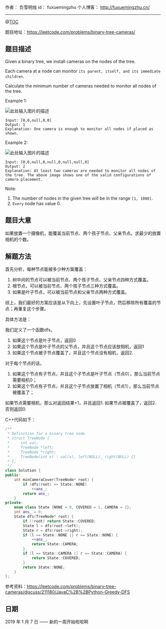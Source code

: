作者： 负雪明烛
id：	fuxuemingzhu
个人博客：	http://fuxuemingzhu.cn/

---
@[TOC](目录)


题目地址：https://leetcode.com/problems/binary-tree-cameras/


## 题目描述

Given a binary tree, we install cameras on the nodes of the tree. 

Each camera at a node can monitor ``its parent, itself, and its immediate children``.

Calculate the minimum number of cameras needed to monitor all nodes of the tree.

 
Example 1:

![此处输入图片的描述][1]

    Input: [0,0,null,0,0]
    Output: 1
    Explanation: One camera is enough to monitor all nodes if placed as shown.

Example 2:

![此处输入图片的描述][2]

    Input: [0,0,null,0,null,0,null,null,0]
    Output: 2
    Explanation: At least two cameras are needed to monitor all nodes of the tree. The above image shows one of the valid configurations of camera placement.

Note:

1. The number of nodes in the given tree will be in the range ``[1, 1000]``.
1. ``Every`` node has value 0.


## 题目大意

如果放置一个摄像机，能覆盖当前节点、两个孩子节点、父亲节点。求最少的放置相机的个数。

## 解题方法

首先分析，每种节点能被多少种方案覆盖：

1. 树中间的节点可以被当前节点、两个孩子节点、父亲节点四种方式覆盖。
1. 根节点，可以被当前节点、两个孩子节点三种方式覆盖。
1. 如果是叶子节点，可以被当前节点和父亲节点两种方式覆盖。

综上，我们最好的方案应该是从下向上，先设置叶子节点，然后移除所有覆盖的节点；再重复这个步骤。

具体方法是：

我们定义了一个函数dfs，

1. 如果这个节点是叶子节点，返回0
2. 如果这个节点是叶子节点的父节点，并且这个节点应该放相机，返回1
3. 如果这个节点被子节点覆盖了，并且这个节点没有相机，返回2.

对于每个节点的话，

1. 如果这个节点有子节点，并且这个子节点是叶子节点（节点0），那么当前节点需要相机0；
2. 如果这个节点有子节点，并且这个子节点放置了相机（节点1），那么当前节点被覆盖了；

如果节点需要相机，那么对返回结果+1，并且返回1.
如果节点被覆盖了，返回2.
否则返回0.


C++代码如下：

```cpp
/**
 * Definition for a binary tree node.
 * struct TreeNode {
 *     int val;
 *     TreeNode *left;
 *     TreeNode *right;
 *     TreeNode(int x) : val(x), left(NULL), right(NULL) {}
 * };
 */
class Solution {
public:
    int minCameraCover(TreeNode* root) {
        if (dfs(root) == State::NONE)
            ++ans_;
        return ans_;
    }
private:
    enum class State {NONE = 0, COVERED = 1, CAMERA = 2};
    int ans_ = 0;
    State dfs(TreeNode* root) {
        if (!root) return State::COVERED;
        State l = dfs(root->left);
        State r = dfs(root->right);
        if (l == State::NONE || r == State::NONE) {
            ++ans_;
            return State::CAMERA;
        }
        if (l == State::CAMERA || r == State::CAMERA) {
            return State::COVERED;
        }
        return State::NONE;
    }
};
```

参考资料：https://leetcode.com/problems/binary-tree-cameras/discuss/211180/JavaC%2B%2BPython-Greedy-DFS


## 日期

2019 年 1 月 7 日 —— 新的一周开始啦啦啊


  [1]: https://assets.leetcode.com/uploads/2018/12/29/bst_cameras_01.png
  [2]: https://assets.leetcode.com/uploads/2018/12/29/bst_cameras_02.png

